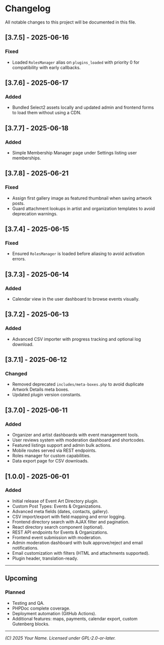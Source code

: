 # Changelog

All notable changes to this project will be documented in this file.

## [3.7.5] - 2025-06-16
### Fixed
- Loaded `RolesManager` alias on `plugins_loaded` with priority 0 for
  compatibility with early callbacks.

## [3.7.6] - 2025-06-17
### Added
- Bundled Select2 assets locally and updated admin and frontend forms to load them without using a CDN.

## [3.7.7] - 2025-06-18
### Added
- Simple Membership Manager page under Settings listing user memberships.

## [3.7.8] - 2025-06-21
### Fixed
- Assign first gallery image as featured thumbnail when saving artwork posts.
- Guard attachment lookups in artist and organization templates to avoid
  deprecation warnings.

## [3.7.4] - 2025-06-15
### Fixed
- Ensured `RolesManager` is loaded before aliasing to avoid activation errors.

## [3.7.3] - 2025-06-14
### Added
- Calendar view in the user dashboard to browse events visually.

## [3.7.2] - 2025-06-13
### Added
- Advanced CSV importer with progress tracking and optional log download.

## [3.7.1] - 2025-06-12
### Changed
- Removed deprecated `includes/meta-boxes.php` to avoid duplicate Artwork Details meta boxes.
- Updated plugin version constants.

## [3.7.0] - 2025-06-11
### Added
- Organizer and artist dashboards with event management tools.
- User reviews system with moderation dashboard and shortcodes.
- Featured listings support and admin bulk actions.
- Mobile routes served via REST endpoints.
- Roles manager for custom capabilities.
- Data export page for CSV downloads.

## [1.0.0] - 2025-06-01
### Added
- Initial release of Event Art Directory plugin.
- Custom Post Types: Events & Organizations.
- Advanced meta fields (dates, contacts, gallery).
- CSV import/export with field mapping and error logging.
- Frontend directory search with AJAX filter and pagination.
- React directory search component (optional).
- REST API endpoints for Events & Organizations.
- Frontend event submission with moderation.
- Admin moderation dashboard with bulk approve/reject and email notifications.
- Email customization with filters (HTML and attachments supported).
- Plugin header, translation-ready.

---

## Upcoming
### Planned
- Testing and QA.
- PHPDoc complete coverage.
- Deployment automation (GitHub Actions).
- Additional features: maps, payments, calendar export, custom Gutenberg blocks.

---

*(C) 2025 Your Name. Licensed under GPL-2.0-or-later.*
